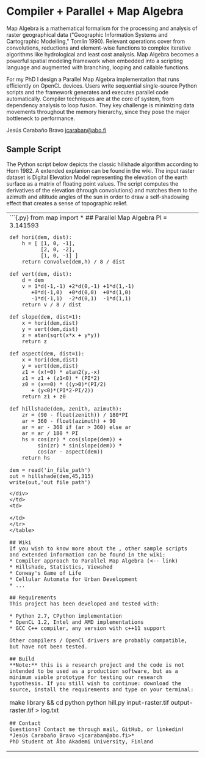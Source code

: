 # Compiler + Parallel + Map Algebra
Map Algebra is a mathematical formalism for the processing and analysis of raster geographical data ("Geographic Information Systems and Cartographic Modelling," Tomlin 1990). Relevant operations cover from convolutions, reductions and element-wise functions to complex iterative algorithms like hydrological and least cost analysis. Map Algebra becomes a powerful spatial modeling framework when embedded into a scripting language and augmented with branching, looping and callable functions.

For my PhD I design a Parallel Map Algebra implementation that runs efficiently on OpenCL devices. Users write sequential single-source Python scripts and the framework generates and executes parallel code automatically. Compiler techniques are at the core of system, from dependency analysis to loop fusion. They key challenge is minimizing data movements throughout the memory hierarchy, since they pose the major bottleneck to performance.

Jesús Carabaño Bravo <jcaraban@abo.fi>

## Sample Script
The Python script below depicts the classic hillshade algorithm according to Horn 1982. A extended explanion can be found in the wiki.
The input raster dataset is Digital Elevation Model representing the elevation of the earth surface as a matrix of floating point values.
The script computes the derivatives of the elevation (through convolutions) and matches them to the azimuth and altitude angles of the sun in order to draw a self-shadowing effect that creates a sense of topographic relief.

<table>
<tr>
<td>
<div makrdown="1">
```{.py}
	from map import * ## Parallel Map Algebra
	PI = 3.141593

	def hori(dem, dist):
		h = [ [1, 0, -1],
			  [2, 0, -2],
			  [1, 0, -1] ]
		return convolve(dem,h) / 8 / dist

	def vert(dem, dist):
		d = dem
		v = 1*d(-1,-1) +2*d(0,-1) +1*d(1,-1)
		   +0*d(-1,0)  +0*d(0,0)  +0*d(1,0)
		   -1*d(-1,1)  -2*d(0,1)  -1*d(1,1)
		return v / 8 / dist

	def slope(dem, dist=1):
		x = hori(dem,dist)
		y = vert(dem,dist)
		z = atan(sqrt(x*x + y*y))
		return z

	def aspect(dem, dist=1):
		x = hori(dem,dist)
		y = vert(dem,dist)
		z1 = (x!=0) * atan2(y,-x)
		z1 = z1 + (z1<0) * (PI*2)
		z0 = (x==0) * ((y>0)*(PI/2)
		   + (y<0)*(PI*2-PI/2))
		return z1 + z0

	def hillshade(dem, zenith, azimuth):
		zr = (90 - float(zenith)) / 180*PI
		ar = 360 - float(azimuth) + 90
		ar = ar - 360 if (ar > 360) else ar
		ar = ar / 180 * PI
		hs = cos(zr) * cos(slope(dem)) +
			 sin(zr) * sin(slope(dem)) *
			 cos(ar - aspect(dem))
		return hs

	dem = read('in_file_path')
	out = hillshade(dem,45,315)
	write(out,'out_file_path')

```
</div>
</td>
<td>

</td>
</tr>
</table>

## Wiki
If you wish to know more about the , other sample scripts and extended information can be found in the wiki:
* Compiler approach to Parallel Map Algebra (<-- link)
* Hillshade, Statistics, Viewshed
* Conway's Game of Life
* Cellular Automata for Urban Development
* ...

## Requirements
This project has been developed and tested with:

* Python 2.7, CPython implementation
* OpenCL 1.2, Intel and AMD implementations
* GCC C++ compiler, any version with c++11 support

Other compilers / OpenCl drivers are probably compatible, but have not been tested.

## Build
**Note:** this is a research project and the code is not intended to be used as a production software, but as a minimum viable prototype for testing our research hypothesis. If you still wish to continue: download the source, install the requirements and type on your terminal:
```
make library && cd python
python hill.py input-raster.tif output-raster.tif > log.txt
```
## Contact
Questions? Contact me through mail, GitHub, or linkedin!
*Jesús Carabaño Bravo <jcaraban@abo.fi>*
PhD Student at Åbo Akademi University, Finland
